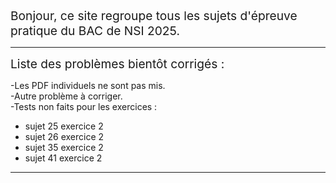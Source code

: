 <div style="display:flex;gap:2em;align-items:top;font-size: 1.2rem;">
Bonjour, ce site regroupe tous les sujets d'épreuve pratique du BAC de NSI 2025.
</div>

---

<div style="align-items:top;font-size: 1.2rem;">
Liste des problèmes bientôt corrigés :
</div>

-Les PDF individuels ne sont pas mis.
<br>
-Autre problème à corriger.
<br>
-Tests non faits pour les exercices :
<ul>
    <li>sujet 25 exercice 2</li>
    <li>sujet 26 exercice 2</li>
    <li>sujet 35 exercice 2</li>
    <li>sujet 41 exercice 2</li>
</ul>
  </div>
</div>


---


